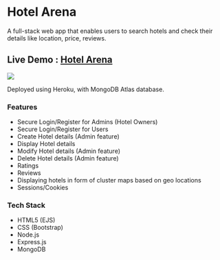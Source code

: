 # Hotel Arena

A full-stack web app that enables users to search hotels and check their details like location, price, reviews.

## Live Demo : [Hotel Arena](https://the-hotel-arena.herokuapp.com/)

![](/Images/Web.png)

Deployed using Heroku, with MongoDB Atlas database.
 

### Features
- Secure Login/Register for Admins (Hotel Owners) 
- Secure Login/Register for Users
- Create Hotel details (Admin feature)
- Display Hotel details 
- Modify Hotel details (Admin feature)
- Delete Hotel details (Admin feature)
- Ratings 
- Reviews 
- Displaying hotels in form of cluster maps based on geo locations 
- Sessions/Cookies

### Tech Stack
- HTML5 (EJS)
- CSS (Bootstrap)
- Node.js
- Express.js
- MongoDB

